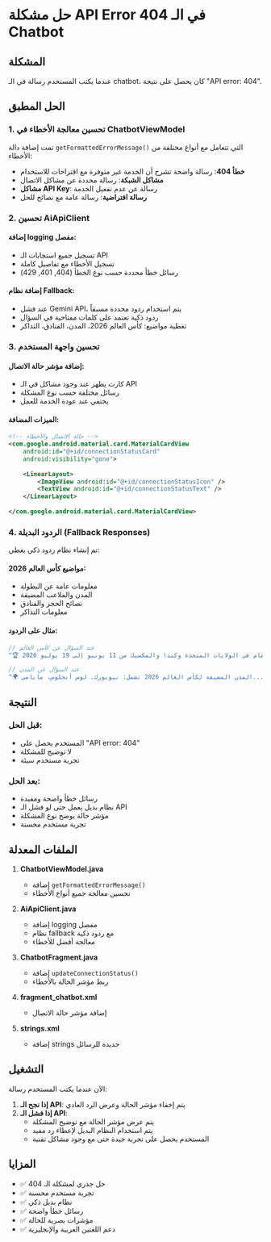 # حل مشكلة API Error 404 في الـ Chatbot

## المشكلة
عندما يكتب المستخدم رسالة في الـ chatbot، كان يحصل على نتيجة "API error: 404".

## الحل المطبق

### 1. تحسين معالجة الأخطاء في ChatbotViewModel

تمت إضافة دالة `getFormattedErrorMessage()` التي تتعامل مع أنواع مختلفة من الأخطاء:

- **خطأ 404**: رسالة واضحة تشرح أن الخدمة غير متوفرة مع اقتراحات للاستخدام
- **مشاكل الشبكة**: رسالة محددة عن مشاكل الاتصال
- **مشاكل API Key**: رسالة عن عدم تفعيل الخدمة
- **رسالة افتراضية**: رسالة عامة مع نصائح للحل

### 2. تحسين AiApiClient

#### إضافة logging مفصل:
- تسجيل جميع استجابات الـ API
- تسجيل الأخطاء مع تفاصيل كاملة
- رسائل خطأ محددة حسب نوع الخطأ (404, 401, 429)

#### إضافة نظام Fallback:
- عند فشل Gemini API، يتم استخدام ردود محددة مسبقاً
- ردود ذكية تعتمد على كلمات مفتاحية في السؤال
- تغطية مواضيع: كأس العالم 2026، المدن، الفنادق، التذاكر

### 3. تحسين واجهة المستخدم

#### إضافة مؤشر حالة الاتصال:
- كارت يظهر عند وجود مشاكل في الـ API
- رسائل مختلفة حسب نوع المشكلة
- يختفي عند عودة الخدمة للعمل

#### الميزات المضافة:
```xml
<!-- حالة الاتصال والأخطاء -->
<com.google.android.material.card.MaterialCardView
    android:id="@+id/connectionStatusCard"
    android:visibility="gone">
    
    <LinearLayout>
        <ImageView android:id="@+id/connectionStatusIcon" />
        <TextView android:id="@+id/connectionStatusText" />
    </LinearLayout>
    
</com.google.android.material.card.MaterialCardView>
```

### 4. الردود البديلة (Fallback Responses)

تم إنشاء نظام ردود ذكي يغطي:

#### مواضيع كأس العالم 2026:
- معلومات عامة عن البطولة
- المدن والملاعب المضيفة
- نصائح الحجز والفنادق
- معلومات التذاكر

#### مثال على الردود:
```java
// عند السؤال عن كأس العالم
"🏆 كأس العالم 2026 ستقام في الولايات المتحدة وكندا والمكسيك من 11 يونيو إلى 19 يوليو 2026."

// عند السؤال عن المدن
"🌍 المدن المضيفة لكأس العالم 2026 تشمل: نيويورك، لوس أنجلوس، مايامي..."
```

## النتيجة

### قبل الحل:
- المستخدم يحصل على "API error: 404"
- لا توضيح للمشكلة
- تجربة مستخدم سيئة

### بعد الحل:
- رسائل خطأ واضحة ومفيدة
- نظام بديل يعمل حتى لو فشل الـ API
- مؤشر حالة يوضح نوع المشكلة
- تجربة مستخدم محسنة

## الملفات المعدلة

1. **ChatbotViewModel.java**
   - إضافة `getFormattedErrorMessage()`
   - تحسين معالجة جميع أنواع الأخطاء

2. **AiApiClient.java**
   - إضافة logging مفصل
   - نظام fallback مع ردود ذكية
   - معالجة أفضل للأخطاء

3. **ChatbotFragment.java**
   - إضافة `updateConnectionStatus()`
   - ربط مؤشر الحالة بالأخطاء

4. **fragment_chatbot.xml**
   - إضافة مؤشر حالة الاتصال

5. **strings.xml**
   - إضافة strings جديدة للرسائل

## التشغيل

الآن عندما يكتب المستخدم رسالة:

1. **إذا نجح الـ API**: يتم إخفاء مؤشر الحالة وعرض الرد العادي
2. **إذا فشل الـ API**: 
   - يتم عرض مؤشر الحالة مع توضيح المشكلة
   - يتم استخدام النظام البديل لإعطاء رد مفيد
   - المستخدم يحصل على تجربة جيدة حتى مع وجود مشاكل تقنية

## المزايا

- ✅ حل جذري لمشكلة الـ 404
- ✅ تجربة مستخدم محسنة
- ✅ نظام بديل ذكي
- ✅ رسائل خطأ واضحة
- ✅ مؤشرات بصرية للحالة
- ✅ دعم اللغتين العربية والإنجليزية